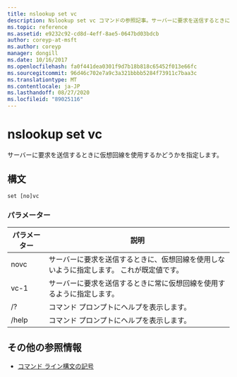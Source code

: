 ```yaml
---
title: nslookup set vc
description: Nslookup set vc コマンドの参照記事。サーバーに要求を送信するときに仮想回線を使用するかどうかを指定します。
ms.topic: reference
ms.assetid: e9232c92-cd8d-4eff-8ae5-0647bd03bdcb
author: coreyp-at-msft
ms.author: coreyp
manager: dongill
ms.date: 10/16/2017
ms.openlocfilehash: fa0f441dea0301f9d7b18b818c65452f013e66fc
ms.sourcegitcommit: 96d46c702e7a9c3a321bbbb5284f73911c7baa3c
ms.translationtype: MT
ms.contentlocale: ja-JP
ms.lasthandoff: 08/27/2020
ms.locfileid: "89025116"
---
```

# <a name="nslookup-set-vc"></a>nslookup set vc

サーバーに要求を送信するときに仮想回線を使用するかどうかを指定します。

## <a name="syntax"></a>構文

```
set [no]vc
```

### <a name="parameters"></a>パラメーター


| パラメーター | 説明 |
| ---------- | ---------- |
| novc | サーバーに要求を送信するときに、仮想回線を使用しないように指定します。 これが既定値です。 |
| vc-1 | サーバーに要求を送信するときに常に仮想回線を使用するように指定します。 |
| /? | コマンド プロンプトにヘルプを表示します。 |
| /help | コマンド プロンプトにヘルプを表示します。 |

## <a name="additional-references"></a>その他の参照情報

- [コマンド ライン構文の記号](command-line-syntax-key.md)
